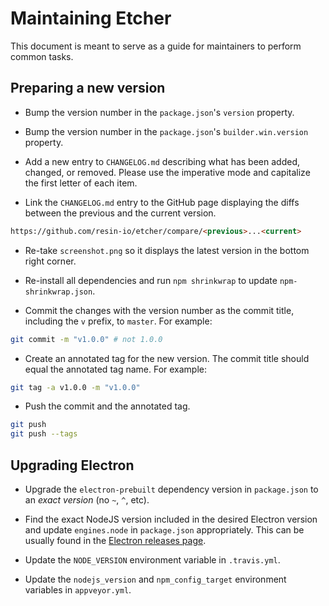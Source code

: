 Maintaining Etcher
==================

This document is meant to serve as a guide for maintainers to perform common tasks.

Preparing a new version
-----------------------

- Bump the version number in the `package.json`'s `version` property.

- Bump the version number in the `package.json`'s `builder.win.version` property.

- Add a new entry to `CHANGELOG.md` describing what has been added, changed, or removed. Please use the imperative mode and capitalize the first letter of each item.

- Link the `CHANGELOG.md` entry to the GitHub page displaying the diffs between the previous and the current version.

```markdown
https://github.com/resin-io/etcher/compare/<previous>...<current>
```

- Re-take `screenshot.png` so it displays the latest version in the bottom right corner.

- Re-install all dependencies and run `npm shrinkwrap` to update `npm-shrinkwrap.json`.

- Commit the changes with the version number as the commit title, including the `v` prefix, to `master`. For example:

```sh
git commit -m "v1.0.0" # not 1.0.0
```

- Create an annotated tag for the new version. The commit title should equal the annotated tag name. For example:

```sh
git tag -a v1.0.0 -m "v1.0.0"
```

- Push the commit and the annotated tag.

```sh
git push
git push --tags
```

Upgrading Electron
------------------

- Upgrade the `electron-prebuilt` dependency version in `package.json` to an *exact version* (no `~`, `^`, etc).

- Find the exact NodeJS version included in the desired Electron version and update `engines.node` in `package.json` appropriately. This can be usually found in the [Electron releases page](https://github.com/electron/electron/releases).

- Update the `NODE_VERSION` environment variable in `.travis.yml`.

- Update the `nodejs_version` and `npm_config_target` environment variables in `appveyor.yml`.
